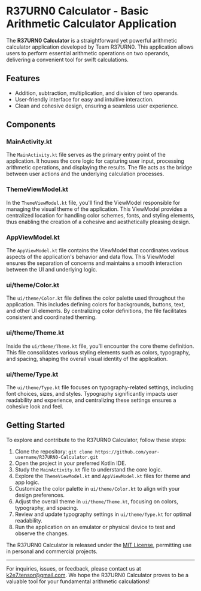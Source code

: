 # R37URN0 Calculator - Basic Arithmetic Calculator Application



The **R37URN0 Calculator** is a straightforward yet powerful arithmetic calculator application developed by Team R37URN0. This application allows users to perform essential arithmetic operations on two operands, delivering a convenient tool for swift calculations.

## Features

- Addition, subtraction, multiplication, and division of two operands.
- User-friendly interface for easy and intuitive interaction.
- Clean and cohesive design, ensuring a seamless user experience.

## Components

### MainActivity.kt

The `MainActivity.kt` file serves as the primary entry point of the application. It houses the core logic for capturing user input, processing arithmetic operations, and displaying the results. The file acts as the bridge between user actions and the underlying calculation processes.

### ThemeViewModel.kt

In the `ThemeViewModel.kt` file, you'll find the ViewModel responsible for managing the visual theme of the application. This ViewModel provides a centralized location for handling color schemes, fonts, and styling elements, thus enabling the creation of a cohesive and aesthetically pleasing design.

### AppViewModel.kt

The `AppViewModel.kt` file contains the ViewModel that coordinates various aspects of the application's behavior and data flow. This ViewModel ensures the separation of concerns and maintains a smooth interaction between the UI and underlying logic.

### ui/theme/Color.kt

The `ui/theme/Color.kt` file defines the color palette used throughout the application. This includes defining colors for backgrounds, buttons, text, and other UI elements. By centralizing color definitions, the file facilitates consistent and coordinated theming.

### ui/theme/Theme.kt

Inside the `ui/theme/Theme.kt` file, you'll encounter the core theme definition. This file consolidates various styling elements such as colors, typography, and spacing, shaping the overall visual identity of the application.

### ui/theme/Type.kt

The `ui/theme/Type.kt` file focuses on typography-related settings, including font choices, sizes, and styles. Typography significantly impacts user readability and experience, and centralizing these settings ensures a cohesive look and feel.

## Getting Started

To explore and contribute to the R37URN0 Calculator, follow these steps:

1. Clone the repository: `git clone https://github.com/your-username/R37URN0-Calculator.git`
2. Open the project in your preferred Kotlin IDE.
3. Study the `MainActivity.kt` file to understand the core logic.
4. Explore the `ThemeViewModel.kt` and `AppViewModel.kt` files for theme and app logic.
5. Customize the color palette in `ui/theme/Color.kt` to align with your design preferences.
6. Adjust the overall theme in `ui/theme/Theme.kt`, focusing on colors, typography, and spacing.
7. Review and update typography settings in `ui/theme/Type.kt` for optimal readability.
8. Run the application on an emulator or physical device to test and observe the changes.



The R37URN0 Calculator is released under the [MIT License](LICENSE), permitting use in personal and commercial projects.

---

For inquiries, issues, or feedback, please contact us at k2e7.tensor@gmail.com. We hope the R37URN0 Calculator proves to be a valuable tool for your fundamental arithmetic calculations!
